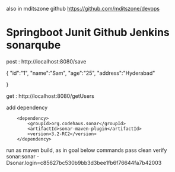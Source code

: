 also in mditszone github 
https://github.com/mditszone/devops

# Springboot Junit Github Jenkins sonarqube

post :  http://localhost:8080/save

{
"id":"1",
"name":"Sam",
"age":"25",
"address":"Hyderabad"

}

get : http://localhost:8080/getUsers

add dependency

<!-- https://mvnrepository.com/artifact/org.codehaus.sonar/sonar-maven-plugin -->
		<dependency>
		    <groupId>org.codehaus.sonar</groupId>
		    <artifactId>sonar-maven-plugin</artifactId>
		    <version>3.2-RC2</version>
		</dependency>


run as maven build, as in goal below commands pass
clean verify sonar:sonar -Dsonar.login=c85627bc530b9bb3d3bee1fb6f76644fa7b42003


